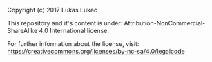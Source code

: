 Copyright (c) 2017 Lukas Lukac

This repository and it's content is under: Attribution-NonCommercial-ShareAlike 4.0 International license.

For further information about the license, visit: https://creativecommons.org/licenses/by-nc-sa/4.0/legalcode
